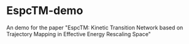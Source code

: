 # EspcTM-demo
An demo for the paper "EspcTM: Kinetic Transition Network based on Trajectory Mapping in Effective Energy Rescaling Space"

